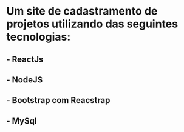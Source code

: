 # Um site de cadastramento de projetos utilizando das seguintes tecnologias:
## - ReactJs
## - NodeJS
## - Bootstrap com Reacstrap
## - MySql

